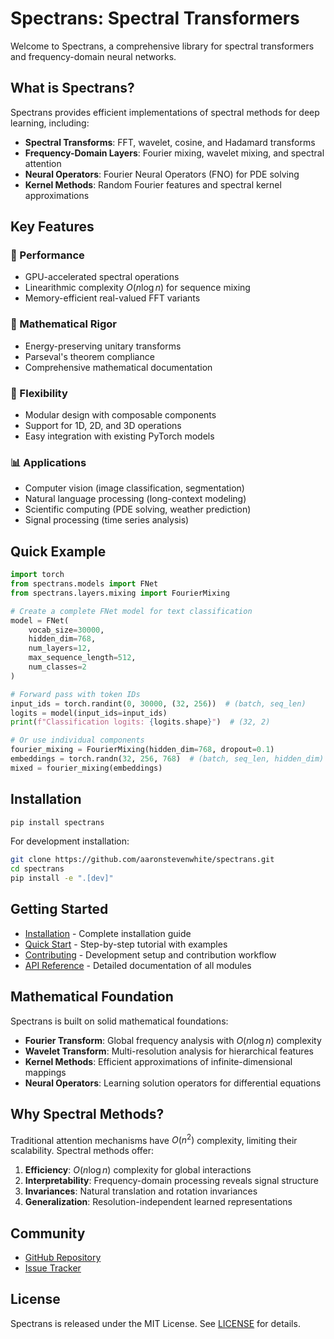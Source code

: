 # Spectrans: Spectral Transformers

Welcome to Spectrans, a comprehensive library for spectral transformers and frequency-domain neural networks.

## What is Spectrans?

Spectrans provides efficient implementations of spectral methods for deep learning, including:

- **Spectral Transforms**: FFT, wavelet, cosine, and Hadamard transforms
- **Frequency-Domain Layers**: Fourier mixing, wavelet mixing, and spectral attention
- **Neural Operators**: Fourier Neural Operators (FNO) for PDE solving
- **Kernel Methods**: Random Fourier features and spectral kernel approximations

## Key Features

### 🚀 Performance

- GPU-accelerated spectral operations
- Linearithmic complexity $O(n \log n)$ for sequence mixing
- Memory-efficient real-valued FFT variants

### 🧮 Mathematical Rigor

- Energy-preserving unitary transforms
- Parseval's theorem compliance
- Comprehensive mathematical documentation

### 🔧 Flexibility

- Modular design with composable components
- Support for 1D, 2D, and 3D operations
- Easy integration with existing PyTorch models

### 📊 Applications

- Computer vision (image classification, segmentation)
- Natural language processing (long-context modeling)
- Scientific computing (PDE solving, weather prediction)
- Signal processing (time series analysis)

## Quick Example

```python
import torch
from spectrans.models import FNet
from spectrans.layers.mixing import FourierMixing

# Create a complete FNet model for text classification
model = FNet(
    vocab_size=30000,
    hidden_dim=768,
    num_layers=12,
    max_sequence_length=512,
    num_classes=2
)

# Forward pass with token IDs
input_ids = torch.randint(0, 30000, (32, 256))  # (batch, seq_len)
logits = model(input_ids=input_ids)
print(f"Classification logits: {logits.shape}")  # (32, 2)

# Or use individual components
fourier_mixing = FourierMixing(hidden_dim=768, dropout=0.1)
embeddings = torch.randn(32, 256, 768)  # (batch, seq_len, hidden_dim)
mixed = fourier_mixing(embeddings)
```

## Installation

```bash
pip install spectrans
```

For development installation:
```bash
git clone https://github.com/aaronstevenwhite/spectrans.git
cd spectrans
pip install -e ".[dev]"
```

## Getting Started

- [Installation](installation.md) - Complete installation guide
- [Quick Start](quickstart.md) - Step-by-step tutorial with examples
- [Contributing](contributing.md) - Development setup and contribution workflow
- [API Reference](api/index.md) - Detailed documentation of all modules

## Mathematical Foundation

Spectrans is built on solid mathematical foundations:

- **Fourier Transform**: Global frequency analysis with $O(n \log n)$ complexity
- **Wavelet Transform**: Multi-resolution analysis for hierarchical features
- **Kernel Methods**: Efficient approximations of infinite-dimensional mappings
- **Neural Operators**: Learning solution operators for differential equations

## Why Spectral Methods?

Traditional attention mechanisms have $O(n^2)$ complexity, limiting their scalability. Spectral methods offer:

1. **Efficiency**: $O(n \log n)$ complexity for global interactions
2. **Interpretability**: Frequency-domain processing reveals signal structure
3. **Invariances**: Natural translation and rotation invariances
4. **Generalization**: Resolution-independent learned representations

## Community

- [GitHub Repository](https://github.com/aaronstevenwhite/spectrans)
- [Issue Tracker](https://github.com/aaronstevenwhite/spectrans/issues)

## License

Spectrans is released under the MIT License. See [LICENSE](https://github.com/aaronstevenwhite/spectrans/blob/main/LICENSE) for details.

